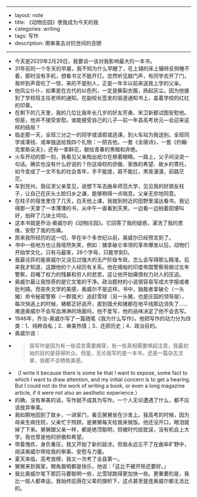 - --
- layout: note
- title: 《动物庄园》使我成为今天的我
- categories: writing
- tags: 写作
- description: 用审美去对抗世间的丑陋
- --
- 今天是2020年2月29日，我要谈一谈对我影响最大的一本书。
- 31年前的一个冬天的早晨，我不知为什么早醒了，在上铺的床上辗转反侧睡不着，那时没有手机，想看书又不能开灯。忽然听见敲门声，有同学去开了门，我听到声音吃了一惊，来的不是别人，正是一年半以前来送我上学的父亲。
- 他风尘仆仆，如果是在古代的以色列，一定是撕裂衣服，扬起灰尘。因为他接到了学校班主任老师的通知。在副校长签发的驱逐通知书上，盖着学校的红红的印章。
- 在剩下的几天里，我的几位比我年长几岁的好友芳勇、宋卫新都试图安慰他。但是，他并不接受安慰。谁能接受自己的儿子—前一年县高考状元—会迎来这样的结局？
- 临走那一天，全班三分之一的同学或请假或逃课，到火车站为我送别。全班同学或凑钱、或单独送给我四个礼物：一把吉他，一套《全唐诗》，一套《约翰·克里斯朵夫》，还有一束鲜花，献给青春的黑暗和弃绝。
- 火车开动的那一刻，我看见父亲掏出纸巾在擦着眼睛。一路上，父子间没说一句话。确实也没有什么好说的？你这母校的骄傲、家族的希望、故乡的寄托，如今变成了一文不名的社会青年，手不能提，肩不能扛，黑夜漫漫，前路茫茫。
- 车到兖州，我征求父亲意见，说想下车去曲阜师范大学，见见我的好朋友柱子，让自己在灰头土脸归乡之谦，能够稍得一点喘息。父亲无奈地同意。
- 在柱子的宿舍里住了几天，白天他上课，我就到附近的田野里溜达看书。我记得那一天拿了一本薄薄的书，从中午一直看到天黑，一边看一边拍着田埂叫好，拍碎了几块土坷垃。
- 这本书就是乔治·奥威尔的《动物庄园》。它回答了我的疑惑，濯洗了我的思维，安慰了我的伤痛。
- 原来我所经历的这一切，早在半个多世纪以前，奥威尔已经预言到了。
- 书中一些地方也让我哑然失笑，例如：猪拿破仑率领的革命爆发以后，动物们开始学文化，只有马最笨，26个字母，只能学到D。
- 我最诧异的是奥威尔又没见过强大的无产阶级专政，怎么会写得那么精准。后来我才知道，这跟他的个人经历有关系。他在缅甸的印度帝国警察局做过五年警察，目睹了权力的残暴和穷人的悲苦，这让他开始痛恨权力对人的压迫。
- 奥威尔最让我惊奇的是它文笔的干净。政治题材的小说很容易写成大字报或者批判搞，而丧失文学的美感，奥威尔不是这样。书中，独裁者拿破仑（一头猪）命令秘密警察（一群猎犬）追赶雪球（另一头猪，也是庄园的领导层），每次快追上的时候，猪都正好逃开，直到猎犬和猪都在地平线那边消失了……难道奥威尔不会写血淋淋的场面吗，他不爱写，他的品味决定了他不会去写。
- 1946年，乔治-奥威尔写了一篇随笔《我为什么写作》，他把写作的动力分为四类：1、纯粹自私；2、审美热情；3、还原历史；4、政治目的。
- 奥威尔说：
- > 我写作是因为有一些谎言需要揭穿，有一些真相需要唤起注意，我最初始的目的是获得听众。但是，无论我写的是一本书，还是一篇杂志文章，我都不会牺牲美感。
- （I write it because there is some lie that I want to expose, some fact to which I want to draw attention, and my initial concern is to get a hearing. But I could not do the work of writing a book, or even a long magazine article, if it were not also an aesthetic experience.）
- 的确，没有审美的话，写作就不成其为写作。一个人无论遭遇了什么，都不应该放弃审美。
- 我如期地回到了故乡，一进家门，看见舅舅坐在沙发上。我高考的时候，因为母亲生病住院，父亲忙于照顾，是舅舅每天给我来做饭。他还没开口，眼泪就掉了下来。舅舅跟父亲一样，都是绝顶聪明，但被时代给耽误，没有机会上大学。我也曾是他的骄傲和希望。
- 带着愧疚，身负重压，我又开始了新的跋涉。但我永远忘不了在曲阜旷野中，阅读奥威尔带给我的审美、安慰与力量。
- 夏天来临，高考放榜，我又一次考了全县第一。
- 舅舅来到我家，眼角眉梢都是快乐，他说：「这比不被开除还要好。」
- 我比奥威尔笔下那匹马要聪明一些，比雪球跑得更加快一些。更重要的是，我比一般人都幸运，我始终庇荫在父辈的旗帜下，这点甚至是连奥威尔都无法比的。

